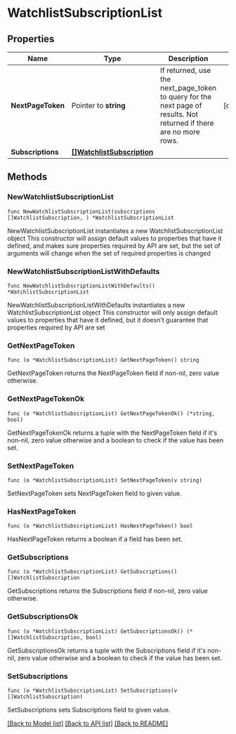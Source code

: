 # WatchlistSubscriptionList

## Properties

Name | Type | Description | Notes
------------ | ------------- | ------------- | -------------
**NextPageToken** | Pointer to **string** | If returned, use the next_page_token to query for the next page of results. Not returned if there are no more rows. | [optional] 
**Subscriptions** | [**[]WatchlistSubscription**](WatchlistSubscription.md) |  | 

## Methods

### NewWatchlistSubscriptionList

`func NewWatchlistSubscriptionList(subscriptions []WatchlistSubscription, ) *WatchlistSubscriptionList`

NewWatchlistSubscriptionList instantiates a new WatchlistSubscriptionList object
This constructor will assign default values to properties that have it defined,
and makes sure properties required by API are set, but the set of arguments
will change when the set of required properties is changed

### NewWatchlistSubscriptionListWithDefaults

`func NewWatchlistSubscriptionListWithDefaults() *WatchlistSubscriptionList`

NewWatchlistSubscriptionListWithDefaults instantiates a new WatchlistSubscriptionList object
This constructor will only assign default values to properties that have it defined,
but it doesn't guarantee that properties required by API are set

### GetNextPageToken

`func (o *WatchlistSubscriptionList) GetNextPageToken() string`

GetNextPageToken returns the NextPageToken field if non-nil, zero value otherwise.

### GetNextPageTokenOk

`func (o *WatchlistSubscriptionList) GetNextPageTokenOk() (*string, bool)`

GetNextPageTokenOk returns a tuple with the NextPageToken field if it's non-nil, zero value otherwise
and a boolean to check if the value has been set.

### SetNextPageToken

`func (o *WatchlistSubscriptionList) SetNextPageToken(v string)`

SetNextPageToken sets NextPageToken field to given value.

### HasNextPageToken

`func (o *WatchlistSubscriptionList) HasNextPageToken() bool`

HasNextPageToken returns a boolean if a field has been set.

### GetSubscriptions

`func (o *WatchlistSubscriptionList) GetSubscriptions() []WatchlistSubscription`

GetSubscriptions returns the Subscriptions field if non-nil, zero value otherwise.

### GetSubscriptionsOk

`func (o *WatchlistSubscriptionList) GetSubscriptionsOk() (*[]WatchlistSubscription, bool)`

GetSubscriptionsOk returns a tuple with the Subscriptions field if it's non-nil, zero value otherwise
and a boolean to check if the value has been set.

### SetSubscriptions

`func (o *WatchlistSubscriptionList) SetSubscriptions(v []WatchlistSubscription)`

SetSubscriptions sets Subscriptions field to given value.



[[Back to Model list]](../README.md#documentation-for-models) [[Back to API list]](../README.md#documentation-for-api-endpoints) [[Back to README]](../README.md)


